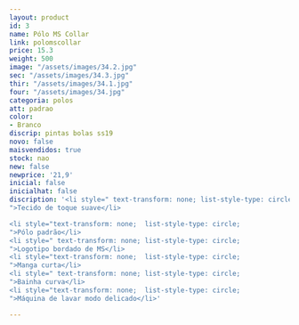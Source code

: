 ```yaml
---
layout: product
id: 3
name: Pólo MS Collar
link: polomscollar
price: 15.3
weight: 500
image: "/assets/images/34.2.jpg"
sec: "/assets/images/34.3.jpg"
thir: "/assets/images/34.1.jpg"
four: "/assets/images/34.jpg"
categoria: polos
att: padrao
color:
- Branco
discrip: pintas bolas ss19
novo: false
maisvendidos: true
stock: nao
new: false
newprice: '21,9'
inicial: false
inicialhat: false
discription: '<li style=" text-transform: none; list-style-type: circle;
">Tecido de toque suave</li>

<li style="text-transform: none;  list-style-type: circle;
">Pólo padrão</li>
<li style=" text-transform: none; list-style-type: circle;
">Logotipo bordado de MS</li>
<li style="text-transform: none;  list-style-type: circle;
">Manga curta</li>
<li style=" text-transform: none; list-style-type: circle;
">Bainha curva</li>
<li style="text-transform: none;  list-style-type: circle;
">Máquina de lavar modo delicado</li>'

---
```

